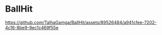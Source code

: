 # BallHit


https://github.com/TalhaGamga/BallHit/assets/89526484/a941cfee-7202-4c16-8be9-9ec1c469f55e

